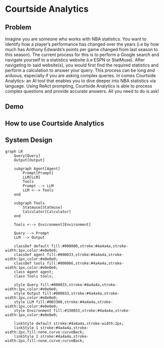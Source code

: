 # Courtside Analytics

## Problem
Imagine you are someone who works with NBA statistics. You want to identify how a player’s performance has changed over the years (i.e by how much has Anthony Edwards’s points per game changed from last season to this season). The current process for this is to perform a Google search and navigate yourself to a statistics website (i.e ESPN or StatMuse). After navigating to said website(s), you would first find the required statistics and perform a calculation to answer your query. This process can be long and arduous, especially if you are asking complex queries. In comes Courtside Analytics: an AI tool that enables you to dive deeper into NBA statistics via language. Using ReAct prompting, Courtside Analytics is able to process complex questions and provide accurate answers. All you need to do is ask!

## Demo

## How to use Courtside Analytics

## System Design

``````mermaid
graph LR
    Query[Query]
    Output[Output]
    
    subgraph Agent[Agent]
        Prompt[Prompt]
        LLM[LLM]
        Tools
        Prompt --> LLM
        LLM <--> Tools
    end
    
    subgraph Tools
        Statmuse[Statmuse]
        Calculator[Calculator]
    end
    
    Tools <--> Environment[Environment]

    Query --> Prompt
    LLM --> Output

    classDef default fill:#000000,stroke:#4a4a4a,stroke-width:1px,color:#e0e0e0;
    classDef agent fill:#000033,stroke:#4a4a4a,stroke-width:1px,color:#e0e0e0;
    classDef tools fill:#000066,stroke:#4a4a4a,stroke-width:1px,color:#e0e0e0;
    class Agent agent;
    class Tools tools;
    
    style Query fill:#000033,stroke:#4a4a4a,stroke-width:1px,color:#e0e0e0;
    style Output fill:#000033,stroke:#4a4a4a,stroke-width:1px,color:#e0e0e0;
    style LLM fill:#003300,stroke:#4a4a4a,stroke-width:1px,color:#e0e0e0;
    style Environment fill:#330033,stroke:#4a4a4a,stroke-width:1px,color:#e0e0e0;

    linkStyle default stroke:#4a4a4a,stroke-width:2px;
    linkStyle 1 stroke:#4a4a4a,stroke-width:2px,fill:none,curve:curveBack;
    linkStyle 2 stroke:#4a4a4a,stroke-width:2px,fill:none,curve:curveBack;

